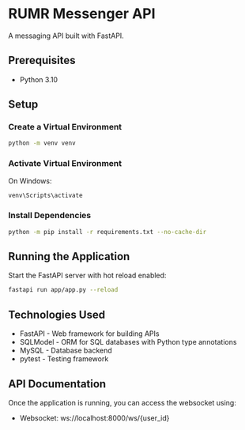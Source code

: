# RUMR Messenger API

A messaging API built with FastAPI.

## Prerequisites

- Python 3.10

## Setup

### Create a Virtual Environment

```bash
python -m venv venv
```

### Activate Virtual Environment

On Windows:
```bash
venv\Scripts\activate
```

### Install Dependencies

```bash
python -m pip install -r requirements.txt --no-cache-dir
```

## Running the Application

Start the FastAPI server with hot reload enabled:

```bash
fastapi run app/app.py --reload
```

## Technologies Used

- FastAPI - Web framework for building APIs
- SQLModel - ORM for SQL databases with Python type annotations
- MySQL - Database backend
- pytest - Testing framework



## API Documentation

Once the application is running, you can access the websocket using:
- Websocket: ws://localhost:8000/ws/{user_id}

